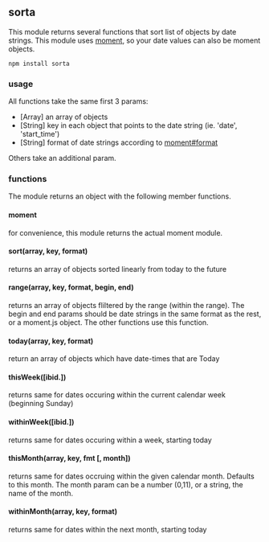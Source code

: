 ## sorta

This module returns several functions that sort list of objects by date strings.  This module uses [moment](http://momentjs.com/), so your date values can also be moment objects.

```
npm install sorta
```

### usage

All functions take the same first 3 params:
* [Array] an array of objects
* [String] key in each object that points to the date string (ie. 'date', 'start_time')
* [String] format of date strings according to [moment#format](http://momentjs.com/docs/#/displaying/format/)

Others take an additional param.

### functions

The module returns an object with the following member functions.  

#### moment

for convenience, this module returns the actual moment module.

#### sort(array, key, format)

returns an array of objects sorted linearly from today to the future

#### range(array, key, format, begin, end)

returns an array of objects fliltered by the range (within the range).  The begin and end params should be date strings in the same format as the rest, or a moment.js object.  The other functions use this function.

#### today(array, key, format)

return an array of objects which have date-times that are Today

#### thisWeek([ibid.])

returns same for dates occuring within the current calendar week (beginning Sunday)

#### withinWeek([ibid.])

returns same for dates occuring within a week, starting today

#### thisMonth(array, key, fmt [, month])

returns same for dates occruing within the given calendar month. Defaults to this month.  The month param can be a number (0,11), or a string, the name of the month.

#### withinMonth(array, key, format)

returns same for dates within the next month, starting today



